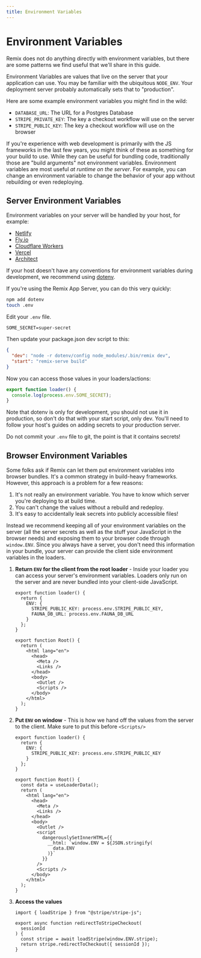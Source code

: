 ```yaml
---
title: Environment Variables
---
```


# Environment Variables

Remix does not do anything directly with environment variables, but there are some patterns we find useful that we'll share in this guide.

Environment Variables are values that live on the server that your application can use. You may be familiar with the ubiquitous `NODE_ENV`. Your deployment server probably automatically sets that to "production".

Here are some example environment variables you might find in the wild:

- `DATABASE_URL`: The URL for a Postgres Database
- `STRIPE_PRIVATE_KEY`: The key a checkout workflow will use on the server
- `STRIPE_PUBLIC_KEY`: The key a checkout workflow will use on the browser

If you're experience with web development is primarily with the JS frameworks in the last few years, you might think of these as something for your build to use. While they can be useful for bundling code, traditionally those are "build arguments" not environment variables. Environment variables are most useful _at runtime on the server_. For example, you can change an environment variable to change the behavior of your app without rebuilding or even redeploying.

## Server Environment Variables

Environment variables on your server will be handled by your host, for example:

- [Netlify](https://docs.netlify.com/configure-builds/environment-variables/)
- [Fly.io](https://fly.io/docs/reference/secrets/)
- [Cloudflare Workers](https://developers.cloudflare.com/workers/platform/environment-variables)
- [Vercel](https://vercel.com/docs/environment-variables)
- [Architect](https://arc.codes/docs/en/reference/cli/env)

If your host doesn't have any conventions for environment variables during development, we recommend using [dotenv](https://www.npmjs.com/package/dotenv).

If you're using the Remix App Server, you can do this very quickly:

```sh
npm add dotenv
touch .env
```

Edit your `.env` file.

```
SOME_SECRET=super-secret
```

Then update your package.json dev script to this:

```json lines=[2] filename=package.json
{
  "dev": "node -r dotenv/config node_modules/.bin/remix dev",
  "start": "remix-serve build"
}
```

Now you can access those values in your loaders/actions:

```js
export function loader() {
  console.log(process.env.SOME_SECRET);
}
```

Note that dotenv is only for development, you should not use it in production, so don't do that with your start script, only dev. You'll need to follow your host's guides on adding secrets to your production server.

<docs-error>Do not commit your <code>.env</code> file to git, the point is that it contains secrets!</docs-error>

## Browser Environment Variables

Some folks ask if Remix can let them put environment variables into browser bundles. It's a common strategy in build-heavy frameworks. However, this approach is a problem for a few reasons:

1. It's not really an environment variable. You have to know which server you're deploying to at build time.
2. You can't change the values without a rebuild and redeploy.
3. It's easy to accidentally leak secrets into publicly accessible files!

Instead we recommend keeping all of your environment variables on the server (all the server secrets as well as the stuff your JavaScript in the browser needs) and exposing them to your browser code through `window.ENV`. Since you always have a server, you don't need this information in your bundle, your server can provide the client side environment variables in the loaders.

1. **Return `ENV` for the client from the root loader** - Inside your loader you can access your server's environment variables. Loaders only run on the server and are never bundled into your client-side JavaScript.

   ```tsx [3-6]
   export function loader() {
     return {
       ENV: {
         STRIPE_PUBLIC_KEY: process.env.STRIPE_PUBLIC_KEY,
         FAUNA_DB_URL: process.env.FAUNA_DB_URL
       }
     };
   }

   export function Root() {
     return (
       <html lang="en">
         <head>
           <Meta />
           <Links />
         </head>
         <body>
           <Outlet />
           <Scripts />
         </body>
       </html>
     );
   }
   ```

2. **Put `ENV` on window** - This is how we hand off the values from the server to the client. Make sure to put this before `<Scripts/>`

   ```tsx [10, 19-25]
   export function loader() {
     return {
       ENV: {
         STRIPE_PUBLIC_KEY: process.env.STRIPE_PUBLIC_KEY
       }
     };
   }

   export function Root() {
     const data = useLoaderData();
     return (
       <html lang="en">
         <head>
           <Meta />
           <Links />
         </head>
         <body>
           <Outlet />
           <script
             dangerouslySetInnerHTML={{
               __html: `window.ENV = ${JSON.stringify(
                 data.ENV
               )}`
             }}
           />
           <Scripts />
         </body>
       </html>
     );
   }
   ```

3. **Access the values**

   ```tsx [6]
   import { loadStripe } from "@stripe/stripe-js";

   export async function redirectToStripeCheckout(
     sessionId
   ) {
     const stripe = await loadStripe(window.ENV.stripe);
     return stripe.redirectToCheckout({ sessionId });
   }
   ```
